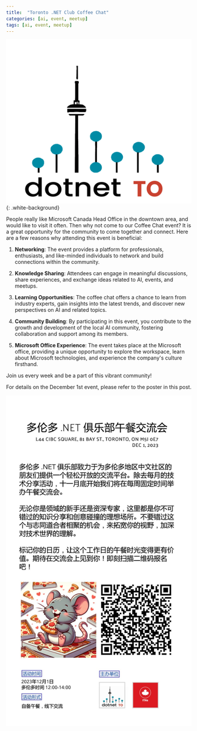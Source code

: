 ```yaml
---
title:  "Toronto .NET Club Coffee Chat"
categories: [ai, event, meetup]
tags: [ai, event, meetup]   
---
```


![Toronto .NET Club Logo](/assets/img/itas/dotnet_3_transparent.png){: .white-background}

People really like Microsoft Canada Head Office in the downtown area, and would like to visit it often. Then why not come to our Coffee Chat event? It is a great opportunity for the community to come together and connect. Here are a few reasons why attending this event is beneficial:

1. **Networking**: The event provides a platform for professionals, enthusiasts, and like-minded individuals to network and build connections within the community.

2. **Knowledge Sharing**: Attendees can engage in meaningful discussions, share experiences, and exchange ideas related to AI, events, and meetups.

3. **Learning Opportunities**: The coffee chat offers a chance to learn from industry experts, gain insights into the latest trends, and discover new perspectives on AI and related topics.

4. **Community Building**: By participating in this event, you contribute to the growth and development of the local AI community, fostering collaboration and support among its members.

5. **Microsoft Office Experience**: The event takes place at the Microsoft office, providing a unique opportunity to explore the workspace, learn about Microsoft technologies, and experience the company's culture firsthand.

Join us every week and be a part of this vibrant community!

For details on the December 1st event, please refer to the poster in this post.

![Poster](/assets/img/itas/poster.12.1.jpeg)
